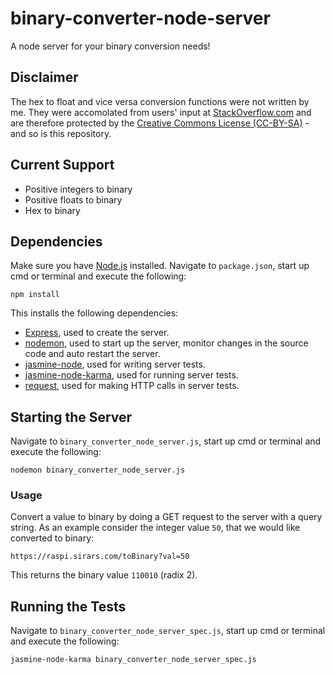 <h1>binary-converter-node-server</h1>

A node server for your binary conversion needs!

<h2>Disclaimer</h2>

The hex to float and vice versa conversion functions were not written by me. They were accomolated from users' input at <a href="http://stackoverflow.com/" target="_blank">StackOverflow.com</a> and are therefore protected by the <a href="https://creativecommons.org/licenses/by-sa/2.0/" target="_blank">Creative Commons License (CC-BY-SA)</a> - and so is this repository.

<h2>Current Support</h2>

- Positive integers to binary
- Positive floats to binary
- Hex to binary

<h2>Dependencies</h2>

Make sure you have <a href="http://nodejs.org/download/" target="_blank">Node.js</a> installed. Navigate to <code>package.json</code>, start up cmd or terminal and execute the following:

<p><code>npm install</code></p>

This installs the following dependencies:

- <a href="http://expressjs.com/" target="_blank">Express</a>, used to create the server.
- <a href="http://nodemon.io/" target="_blank">nodemon</a>, used to start up the server, monitor changes in the source code and auto restart the server.
- <a href="https://github.com/mhevery/jasmine-node" target="_blank">jasmine-node</a>, used for writing server tests. 
- <a href="https://www.npmjs.com/package/jasmine-node-karma" target="_blank">jasmine-node-karma</a>, used for running server tests.
- <a href="https://github.com/request/request" target="_blank">request</a>, used for making HTTP calls in server tests.

<h2>Starting the Server</h2>

Navigate to <code>binary_converter_node_server.js</code>, start up cmd or terminal and execute the following:

<p><code>nodemon binary_converter_node_server.js</code></p>

<h3>Usage</h3>

Convert a value to binary by doing a GET request to the server with a query string. As an example consider the integer value <code>50</code>, that we would like converted to binary:

<p><code>https://raspi.sirars.com/toBinary?val=50</p></code>

This returns the binary value <code>110010</code> (radix 2).

<h2>Running the Tests</h2>

Navigate to <code>binary_converter_node_server_spec.js</code>, start up cmd or terminal and execute the following:

<p><code>jasmine-node-karma binary_converter_node_server_spec.js</code></p>
